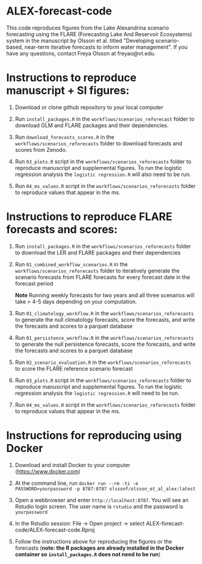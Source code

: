 # ALEX-forecast-code

This code reproduces figures from the Lake Alexandrina scenario forecasting using the FLARE (Forecasting Lake And Reservoir Ecosystems) system in the manuscript by Olsson et al. titled "Developing scenario-based, near-term iterative forecasts to inform water management". If you have any questions, contact Freya Olsson at freyao\@vt.edu.

# Instructions to reproduce manuscript + SI figures:

1.  Download or clone github repository to your local computer

2.  Run `install_packages.R` in the `workflows/scenarios_reforecast` folder to download GLM and FLARE packages and their dependencies.

3.  Run `download_forecasts_scores.R` in the `workflows/scenarios_reforecasts` folder to download forecasts and scores from Zenodo. 

4.  Run `03_plots.R` script in the `workflows/scenarios_reforecasts` folder to reproduce manuscript and supplemental figures. To run the logistic regression analysis the `logistic regression.R` will also need to be run.
   
6.  Run `04_ms_values.R` script in the `workflows/scenarios_reforecasts` folder to reproduce values that appear in the ms.

# Instructions to reproduce FLARE forecasts and scores:

1.  Run `install_packages.R` in the `workflows/scenarios_reforecasts` folder to download the LER and FLARE packages and their dependencies

2.  Run `01_combined_workflow_scenarios.R` in the `workflows/scenarios_reforecasts` folder to iteratively generate the scenario forecasts from FLARE forecasts for every forecast date in the forecast period

    **Note** Running weekly forecasts for two years and all three scenarios will take \> 4-5 days depending on your computation.

3. Run `01_climatology_workflow.R` in the `workflows/scenarios_reforecasts` to generate the null climatology forecasts, score the forecasts, and write the forecasts and scores to a parquet database

4. Run `01_persistence_workflow.R` in the `workflows/scenarios_reforecasts` to generate the null persistence forecasts, score the forecasts, and write the forecasts and scores to a parquet database

5. Run `02_scenario_evaluation.R` in the `workflows/scenarios_reforecasts` to score the FLARE reference scenario forecast

6. Run `03_plots.R` script in the `workflows/scenarios_reforecasts` folder to reproduce manuscript and supplemental figures. To run the logistic regression analysis the `logistic regression.R` will need to be run.  

7. Run `04_ms_values.R` script in the `workflows/scenarios_reforecasts` folder to reproduce values that appear in the ms.

# Instructions for reproducing using Docker

1. Download and install Docker to your computer (https://www.docker.com)

2. At the command line, run `docker run --rm -ti -e PASSWORD=yourpassword -p 8787:8787 olssonf/olsson_et_al_alex:latest`

3. Open a webbrowser and enter `http://localhost:8787`.  You will see an Rstudio login screen.  The user name is `rstudio` and the password is `yourpassword`

4. In the Rstudio session:  File -> Open project -> select ALEX-forecast-code/ALEX-forecast-code.Rproj

6. Follow the instructions above for reproducing the figures or the forecasts (**note: the R packages are already installed in the Docker container so `install_packages.R` does not need to be run**)
